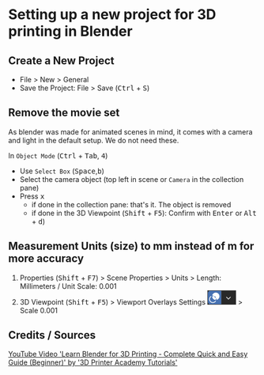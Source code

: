 # Setting up a new project for 3D printing in Blender
## Create a New Project
* File > New > General
* Save the Project: File > Save (<kbd>Ctrl</kbd> + <kbd>S</kbd>)

## Remove the movie set
As blender was made for animated scenes in mind, it comes with a camera and light in the default setup. We do not need these.

In `Object Mode` (<kbd>Ctrl</kbd> + <kbd>Tab</kbd>, <kbd>4</kbd>)
* Use `Select Box` (<kbd>Space</kbd>,<kbd>b</kbd>)
* Select the camera object (top left in scene or `Camera` in the collection pane)
* Press <kbd>x</kbd>
  * if done in the collection pane: that's it. The object is removed
  * if done in the 3D Viewpoint (<kbd>Shift</kbd> + <kbd>F5</kbd>): Confirm with <kbd>Enter</kbd> or <kbd>Alt</kbd> + <kbd>d</kbd>)

## Measurement Units (size) to mm instead of m for more accuracy
1. Properties (<kbd>Shift</kbd> + <kbd>F7</kbd>) > Scene Properties > Units > Length: Millimeters / Unit Scale: 0.001
1. 3D Viewpoint (<kbd>Shift</kbd> + <kbd>F5</kbd>) > Viewport Overlays Settings ![Viewport Overlay Settings](./media/ViewportOverlaysSettings.png) > Scale 0.001

## Credits / Sources
[YouTube Video 'Learn Blender for 3D Printing - Complete Quick and Easy Guide (Beginner)' by '3D Printer Academy Tutorials'](https://www.youtube.com/watch?v=rN-HMVTB7nk&list=PL_nLm_Ns-0xGd9a_uwIjrhfZx1tcxQmoc)